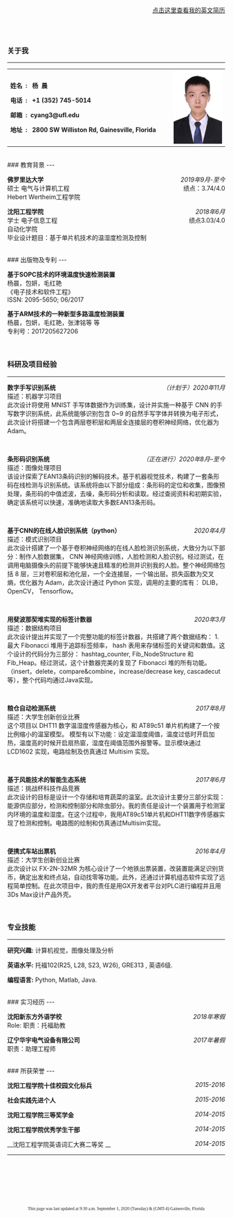
<span style="float:right">[<u>点击这里查看我的英文简历</u>](https://chenyang-ece.github.io/)</span> 
<br><br><br><br>
### 关于我 
---

<table border="0">
  <tr>
    <td width="75%">
      <p><b>姓名&nbsp;&nbsp;: &nbsp;&nbsp;杨&nbsp;&nbsp;晨</b></p>
      <p><b>电话&nbsp;&nbsp;: &nbsp;&nbsp;+1 (352) 745-5014</b></p>
      <p><b>邮箱&nbsp;&nbsp;:&nbsp;&nbsp;cyang3@ufl.edu</b></p>
      <p><b>地址&nbsp;&nbsp;: &nbsp;&nbsp;2800 SW Williston Rd, Gainesville, Florida</b></p>
    </td>
    <td width="25%">    
      <img src="/zhengjianzhao.jpg" width="100%">     
    </td>
  </tr>
</table>  


<br>
### 教育背景  
---



__佛罗里达大学__                  <span style="float:right">*2019年9月-至今*</span>  
硕士 电气与计算机工程 <span style="float:right">绩点：3.74/4.0</span>  
Hebert Wertheim工程学院  

 
__沈阳工程学院__                        <span style="float:right">*2018年6月*</span>  
学士 电子信息工程 <span style="float:right"> 绩点3.03/4.0 </span>  
自动化学院    
毕业设计题目：基于单片机技术的温湿度检测及控制  
  

<br>
### 出版物及专利  
---



__基于SOPC技术的环境温度快速检测装置__  
杨晨，包妍，毛红艳  
《电子技术和软件工程》  
ISSN: 2095-5650; 06/2017  



__基于ARM技术的一种新型多路温度检测装置__  
杨晨，包妍，毛红艳，张津铭等 等  
专利号：2017205627206  


<br>

### 科研及项目经验  
---



__数字手写识别系统__                        <span style="float:right">*（计划于）2020年11月*</span>  
描述：机器学习项目  
此次设计将使用 MNIST 手写体数据作为训练集，设计并实施一种基于 CNN 的手写数字识别系统，此系统能够识别包含 0~9 的自然手写字体并转换为电子形式，此次设计将搭建一个包含两层卷积层和两层全连接层的卷积神经网络，优化器为Adam。 
     
<br>


__条形码识别系统__                        <span style="float:right">*（正在进行）2020年8月–至今*</span>  
描述：图像处理项目  
该设计探索了EAN13条码识别的解码技术。基于机器视觉技术，构建了一套条形码在线检测与识别系统。该系统将由以下部分组成：条形码的定位和收集，图像预处理，条形码的中值滤波，去噪，条形码分析和读取。经过查阅资料和初期实验，确定该系统可以快速，准确地读取大多数EAN13条形码。  
    
<br>



	
__基于CNN的在线人脸识别系统（python）__                                       <span style="float:right">*2020年4月*</span>  
描述：模式识别项目  
此次设计搭建了一个基于卷积神经网络的在线人脸检测识别系统，大致分为以下部分：制作人脸数据集， CNN 神经网络训练，人脸检测和人脸识别。经过测试，在调用电脑摄像头的前提下能够快速且精准的检测并识别我的人脸。整个神经网络包括 8 层，三对卷积层和池化层，一个全连接层，一个输出层。损失函数为交叉熵，优化器为 Adam，此次设计通过 Python 实现，调用的主要的库有： DLIB， OpenCV， Tensorflow。  
    
 <br>
  





__用斐波那契堆实现的标签计数器__                                    <span style="float:right">*2020年3月*</span>  
描述：数据结构项目  
此次设计提出并实现了一个完整功能的标签计数器，共搭建了两个数据结构： 1. 最大 Fibonacci 堆用于追踪标签频率， hash 表用来存储标签的关键词和数值。这个设计的代码分为三部分： hashtag_counter, Fib_NodeStructure 和Fib_Heap。经过测试，这个计数器完美的复现了 Fibonacci 堆的所有功能。（insert，delete，compare&combine，increase/decrease key, cascadecut等），整个代码均通过Java实现。  

<br>


	
__粮仓自动检测系统__                         <span style="float:right"> *2017年8月* </span>   
描述：大学生创新创业比赛  
这个项目以 DHT11 数字温湿度传感器为核心，和 AT89c51 单片机构建了一个按比例缩小的温室模型。 模型有以下功能：设定温湿度阈值，温度过低时开启加热，温度高的时候开启扇热窗，湿度在阈值范围外报警等。显示模块通过 LCD1602 实现，电路绘制及仿真通过 Multisim 实现。 
  
<br>

__基于风能技术的智能生态系统__      <span style="float:right">*2017年6月* </span>  
描述：挑战杯科技作品竞赛  
此次设计的目标是设计一个存储和培育蔬菜的温室。此次设计主要分三部分实现：能源供应部分，检测和控制部分和除虫部分。我的责任是设计一个装置用于检测室内环境的温度和湿度。在这个过程中，我用AT89c51单片机和DHT11数字传感器实现了检测和控制。电路图的绘制和仿真通过Multisim实现。  

<br>
 
 
 
	
__便携式车站出票机__                                       <span style="float:right"> *2016年4月* </span>   
描述：大学生创新创业比赛  
此次设计以 FX-2N-32MR 为核心设计了一个地铁出票装置，改装置能满足识别货币，确定出发和终点站，自动找零等功能。此外，还通过计算机组态软件实现了远程简单控制。在此次项目中，我的责任是用GX开发者平台对PLC进行编程并且用3Ds Max设计产品外壳。  
 
<br>



### 专业技能 
---



__研究兴趣:__ 计算机视觉，图像处理及分析  

__英语水平:__ 托福102(R25, L28, S23, W26), GRE313 , 英语6级.    

__编程语言:__ Python, Matlab, Java.  



<br>
### 实习经历 
---


__沈阳新东方外语学校__  <span style="float:right"> *2018年寒假*  </span>    
Role: 职责：托福助教  




__辽宁华宇电气设备有限公司__ <span style="float:right"> *2017年暑假* </span>  
职责：助理工程师  


<br>
### 所获荣誉 
---




__沈阳工程学院十佳校园文化标兵__<span style="float:right"> *2015-2016*  </span>  

__社会实践先进个人__   <span style="float:right"> *2015-2016*  </span>  

__沈阳工程学院三等奖学金__ <span style="float:right"> *2014-2015*  </span>  

__沈阳工程学院优秀学生干部__  <span style="float:right"> *2014-2015* </span>  
 
__沈阳工程学院英语词汇大赛二等奖 __  <span style="float:right"> *2014-2015* </span>





--- 



  <br>
    <br>
      <br>
        <br>
	  <br>




<font size=1> <center> <font face="微软雅黑">This page was last updated at 9:30 a.m. September 1, 2020 (Tuesday) & (GMT-4) Gainesville, Florida</font> </center></font>
      
